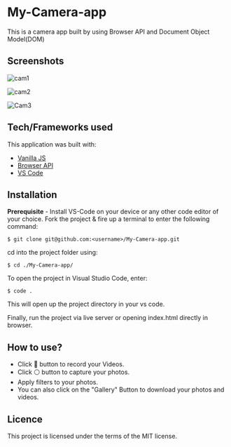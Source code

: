# My-Camera-app
This is a camera app built by using Browser API and Document Object Model(DOM)

## Screenshots


![cam1](https://user-images.githubusercontent.com/65944388/122665293-01dd2f00-d1c4-11eb-80b5-1dabda6d4ff7.PNG)

![cam2](https://user-images.githubusercontent.com/65944388/124276855-fa256f00-db61-11eb-87e6-88625ccc89f1.PNG)

![Cam3](https://user-images.githubusercontent.com/65944388/124276898-07daf480-db62-11eb-8f84-e6170acd3424.PNG)



## Tech/Frameworks used
This application was built with:

- [Vanilla JS](https://developer.mozilla.org/en-US/docs/Web/JavaScript)
- [Browser API](https://developer.mozilla.org/en-US/docs/Learn/JavaScript/Client-side_web_APIs/Introduction)
- [VS Code](https://code.visualstudio.com/docs)



## Installation

**Prerequisite** - Install VS-Code on your device or any other code editor of your choice.
Fork the project & fire up a terminal to enter the following command:
```
$ git clone git@github.com:<username>/My-Camera-app.git

```
cd into the project folder using:
```
$ cd ./My-Camera-app/
```
To open the project in Visual Studio Code, enter:
```
$ code .
```
This will open up the project directory in your vs code.

Finally, run the project via live server or opening index.html directly in browser.



## How to use?

- Click 🔴 button to record your Videos.
- Click ⚪ button to capture your photos.
- Apply filters to your photos.
- You can also click on the "Gallery" Button to download your photos and videos.


## Licence

This project is licensed under the terms of the MIT license.

